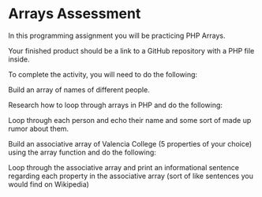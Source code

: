# Arrays Assessment

In this programming assignment you will be practicing PHP Arrays.

Your finished product should be a link to a GitHub repository with a PHP file inside.

To complete the activity, you will need to do the following:

Build an array of names of different people.

Research how to loop through arrays in PHP and do the following:

Loop through each person and echo their name and some sort of made up rumor about them.

Build an associative array of Valencia College (5 properties of your choice) using the array function and do the following:

Loop through the associative array and print an informational sentence regarding each property in the associative array (sort of like sentences you would find on Wikipedia)
